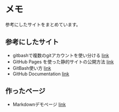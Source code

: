 メモ
======================
参考にしたサイトをまとめています。  

参考にしたサイト
------
+ gitbashで複数のgitアカウントを使い分ける [link](https://qiita.com/0084ken/items/f4a8b0fbff135a987fea)
+ GitHub Pages を使った静的サイトの公開方法 [link](https://www.tam-tam.co.jp/tipsnote/html_css/post11245.html)
+ GitBash使い方 [link](https://backlog.com/ja/git-tutorial/)
+ GitHub Documentation [link](https://docs.github.com/ja)

作ったページ
------
+ Markdownデモページ [link](./demo.md)
